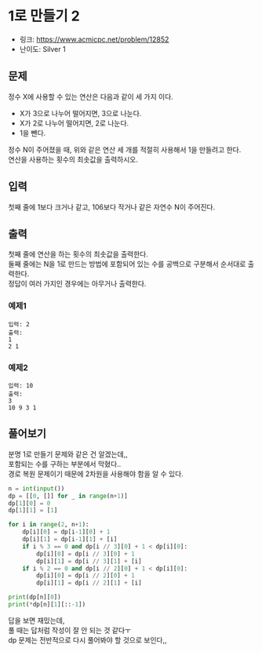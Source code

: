 # 1로 만들기 2

- 링크: https://www.acmicpc.net/problem/12852
- 난이도: Silver 1

## 문제

정수 X에 사용할 수 있는 연산은 다음과 같이 세 가지 이다.

- X가 3으로 나누어 떨어지면, 3으로 나눈다.
- X가 2로 나누어 떨어지면, 2로 나눈다.
- 1을 뺀다.


정수 N이 주어졌을 때, 위와 같은 연산 세 개를 적절히 사용해서 1을 만들려고 한다.  
연산을 사용하는 횟수의 최솟값을 출력하시오.

## 입력
첫째 줄에 1보다 크거나 같고, 106보다 작거나 같은 자연수 N이 주어진다.

## 출력
첫째 줄에 연산을 하는 횟수의 최솟값을 출력한다.  
둘째 줄에는 N을 1로 만드는 방법에 포함되어 있는 수를 공백으로 구분해서 순서대로 출력한다.  
정답이 여러 가지인 경우에는 아무거나 출력한다.

### 예제1

```
입력: 2
출력:
1
2 1
```

### 예제2

```
입력: 10
출력:
3
10 9 3 1
```

## 풀어보기

분명 1로 만들기 문제와 같은 건 알겠는데,,  
포함되는 수를 구하는 부분에서 막혔다..  
경로 복원 문제이기 때문에 2차원을 사용해야 함을 알 수 있다.

```python
n = int(input())
dp = [[0, []] for _ in range(n+1)]
dp[1][0] = 0
dp[1][1] = [1]

for i in range(2, n+1):
    dp[i][0] = dp[i-1][0] + 1
    dp[i][1] = dp[i-1][1] + [i]
    if i % 3 == 0 and dp[i // 3][0] + 1 < dp[i][0]:
        dp[i][0] = dp[i // 3][0] + 1
        dp[i][1] = dp[i // 3][1] + [i]
    if i % 2 == 0 and dp[i // 2][0] + 1 < dp[i][0]:
        dp[i][0] = dp[i // 2][0] + 1
        dp[i][1] = dp[i // 2][1] + [i]

print(dp[n][0])
print(*dp[n][1][::-1])
```

답을 보면 재밌는데,  
풀 때는 답처럼 작성이 잘 안 되는 것 같다ㅜ  
dp 문제는 전반적으로 다시 풀어봐야 할 것으로 보인다,,
